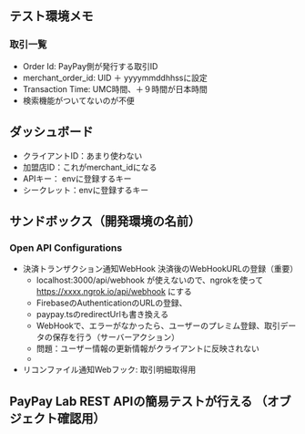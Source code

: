 
## テスト環境メモ
### 取引一覧
- Order Id: PayPay側が発行する取引ID
- merchant_order_id: UID ＋ yyyymmddhhssに設定
- Transaction Time: UMC時間、＋９時間が日本時間
- 検索機能がついてないのが不便

## ダッシュボード
- クライアントID：あまり使わない
- 加盟店ID：これがmerchant_idになる
- APIキー： envに登録するキー
- シークレット：envに登録するキー

## サンドボックス（開発環境の名前）
### Open API Configurations
- 決済トランザクション通知WebHook 決済後のWebHookURLの登録（重要）
  - localhost:3000/api/webhook が使えないので、ngrokを使って https://xxxx.ngrok.io/api/webhook にする
  - FirebaseのAuthenticationのURLの登録、
  - paypay.tsのredirectUrlも書き換える
  - WebHookで、エラーがなかったら、ユーザーのプレミム登録、取引データの保存を行う（サーバーアクション）
  - 問題：ユーザー情報の更新情報がクライアントに反映されない
  -
- リコンファイル通知Webフック: 取引明細取得用

## PayPay Lab REST APIの簡易テストが行える （オブジェクト確認用）
